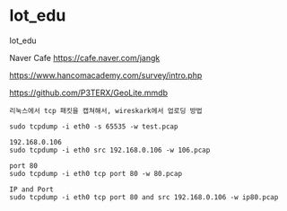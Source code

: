 # Iot_edu
Iot_edu

Naver Cafe
https://cafe.naver.com/jangk


https://www.hancomacademy.com/survey/intro.php


https://github.com/P3TERX/GeoLite.mmdb


    리눅스에서 tcp 패킷을 캡쳐해서, wireskark에서 업로딩 방법

    sudo tcpdump -i eth0 -s 65535 -w test.pcap

    192.168.0.106
    sudo tcpdump -i eth0 src 192.168.0.106 -w 106.pcap
    
    port 80
    sudo tcpdump -i eth0 tcp port 80 -w 80.pcap
    
    IP and Port    
    sudo tcpdump -i eth0 tcp port 80 and src 192.168.0.106 -w ip80.pcap





